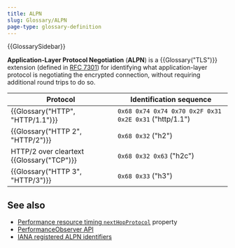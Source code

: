 ```yaml
---
title: ALPN
slug: Glossary/ALPN
page-type: glossary-definition
---
```


{{GlossarySidebar}}

**Application-Layer Protocol Negotiation** (**ALPN**) is a {{Glossary("TLS")}} extension (defined in [RFC 7301](https://www.rfc-editor.org/rfc/rfc7301)) for identifying what application-layer protocol is negotiating the encrypted connection, without requiring additional round trips to do so.

| Protocol                                  | Identification sequence                                |
| ----------------------------------------- | ------------------------------------------------------ |
| {{Glossary("HTTP", "HTTP/1.1")}}          | `0x68 0x74 0x74 0x70 0x2F 0x31 0x2E 0x31` ("http/1.1") |
| {{Glossary("HTTP 2", "HTTP/2")}}          | `0x68 0x32` ("h2")                                     |
| HTTP/2 over cleartext {{Glossary("TCP")}} | `0x68 0x32 0x63` ("h2c")                               |
| {{Glossary("HTTP 3", "HTTP/3")}}          | `0x68 0x33` ("h3")                                     |

## See also

- [Performance resource timing `nextHopProtocol`](/en-US/docs/Web/API/PerformanceResourceTiming/nextHopProtocol) property
- [PerformanceObserver API](/en-US/docs/Web/API/PerformanceObserver)
- [IANA registered ALPN identifiers](https://www.iana.org/assignments/tls-extensiontype-values/tls-extensiontype-values.xhtml#alpn-protocol-ids)
